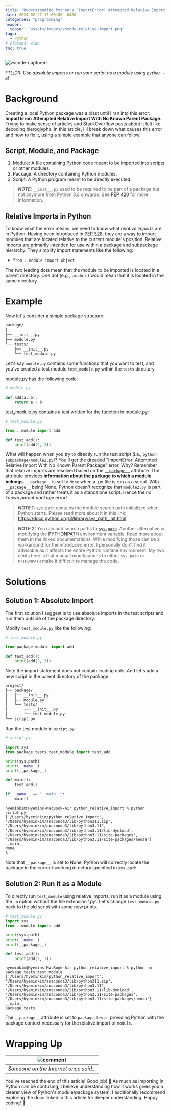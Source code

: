 ```yaml
---
title: "Understanding Python's 'ImportError: Attempted Relative Import With No Known Parent Package' Error"
date: 2024-02-27 15:00:00 -0400
categories: "programming"
header:
  teaser: "assets/images/vscode-relative-import.png"
tags:
  - Python
# classes: wide
toc: true
---
```



![vscode-captured](/assets/images/vscode-relative-import.png)

**TL;DR: *Use absolute imports or run your script as a module using `python -m`!**
<br>

# Background
Creating a local Python package was a blast until I ran into this error: **ImportError: Attempted Relative Import With No Known Parent Package**. Trying to make sense of articles and StackOverflow posts about it felt like decoding hieroglyphs. In this article, I'll break down what causes this error and how to fix it, using a simple example that anyone can follow.

## Script, Module, and Package
1. Module: A file containing Python code meant to be imported into scripts or other modules.
2. Package: A directory containing Python modules.
3. Script: A Python program meant to be directly executed.

> **_NOTE_:** `__init__.py` used to be required to be part of a package but not anymore from Python 3.3 onwards. See [PEP 420](https://peps.python.org/pep-0420/) for more information.

## Relative Imports in Python

To know what the error means, we need to know what *relative imports* are in Python. Having been introduced in [PEP 328](https://peps.python.org/pep-0328/), they are a way to import modules that are located relative to the current module's position. Relative imports are primarily intended for use within a package and subpackage hierarchy. They simplify import statements like the following:

- `from ..module import object`

The two leading dots mean that the module to be imported is located in a parent directory. One dot (e.g., `.module`) would mean that it is located in the same directory.

# Example
Now let's consider a simple package structure:

```md
package/
│
├── __init__.py
├── module.py
└── tests/
    ├── __init__.py
    └── test_module.py
```

Let's say `module.py` contains some functions that you want to test, and you've created a test module `test_module.py` within the `tests` directory.

module.py has the following code:
```python
# module.py

def add(a, b):
    return a + b
```

test_module.py contains a test written for the function in module.py:
```python
# test_module.py

from ..module import add

def test_add():
    print(add(2, 3))
```

What will happen when you try to directly run the test script (i.e., `python subpackage/module2.py`)? You'll get the dreaded "ImportError: Attempted Relative Import With No Known Parent Package" error. Why? Remember that relative imports are resolved based on the [`__package__`](https://peps.python.org/pep-0366/#proposed-change) attribute. The attribute provides **information about the package to which a module belongs.** `__package__` is set to `None` when a .py file is run as a script. With `__package__` being None, Python doesn't recognize that `module2.py` is part of a package and rather treats it as a standalone script. Hence the *no known parent package* error!

> **_NOTE 1:_** `sys.path` contains the module search path initialized when Python starts. Please read more about it in this link: https://docs.python.org/3/library/sys_path_init.html

> **_NOTE 2:_** You can add search paths to [`sys.path`](https://docs.python.org/3/library/sys.html#sys.path). Another alternative is modifying the [PYTHONPATH](https://docs.python.org/3/using/cmdline.html#envvar-PYTHONPATH) environment variable. Read more about them in the linked documentations. While modifying those can be a workaround for the introduced error, I personally don't find it advisable as it affects the entire Python runtime environment. My two cents here is that manual modifications to either `sys.path` or `PYTHONPATH` make it difficult to manage the code.


# Solutions

## Solution 1: Absolute Import

The first solution I suggest is to use absolute imports in the test scripts and run them outside of the package directory.

Modify `test_module.py` like the following:
```python
# test_module.py

from package.module import add

def test_add():
    print(add(2, 3))
```

Note the import statement does not contain leading dots. And let's add a new script in the parent directory of the package.

```md
project/
├── package/
│   ├── __init__.py
│   ├── module.py
│   └── tests/
│       ├── __init__.py
│       └── test_module.py
└── script.py
```

Run the test module in `script.py`:
```python
# script.py

import sys
from package.tests.test_module import test_add

print(sys.path)
print(__name__)
print(__package__)

def main():
    test_add()

if __name__ == "__main__":
    main()
```

```console
hyeminkim@Hyemins-MacBook-Air python_relative_import % python script.py
['/Users/hyeminkim/python_relative_import', '/Users/hyeminkim/anaconda3/lib/python311.zip', '/Users/hyeminkim/anaconda3/lib/python3.11', '/Users/hyeminkim/anaconda3/lib/python3.11/lib-dynload', '/Users/hyeminkim/anaconda3/lib/python3.11/site-packages', '/Users/hyeminkim/anaconda3/lib/python3.11/site-packages/aeosa']
__main__
None
5
```

Note that `__package__` is set to None. Python will correctly locate the package in the current working directory specified in `sys.path`.

## Solution 2: Run it as a Module

To directly run `test_module` using relative imports, run it as a module using the `-m` option without the file extension '.py'.
Let's change `test_module.py` back to the old script with some new prints.

```python
# test_module.py
import sys
from ..module import add

print(sys.path)
print(__name__)
print(__package__)

def test_add():
    print(add(2, 3))
```

```console
hyeminkim@Hyemins-MacBook-Air python_relative_import % python -m package.tests.test_module
['/Users/hyeminkim/python_relative_import', '/Users/hyeminkim/anaconda3/lib/python311.zip', '/Users/hyeminkim/anaconda3/lib/python3.11', '/Users/hyeminkim/anaconda3/lib/python3.11/lib-dynload', '/Users/hyeminkim/anaconda3/lib/python3.11/site-packages', '/Users/hyeminkim/anaconda3/lib/python3.11/site-packages/aeosa']
__main__
package.tests
```

The `__package__` attribute is set to `package.tests`, providing Python with the package context necessary for the relative import of `module`.


# Wrapping Up

| ![comment](/assets/images/relative-import-comment.png) |
|:--:|
| *Someone on the Internet once said...* |

You've reached the end of this article! Good job! :confetti_ball: As much as importing in Python can be confusing, I believe understanding how it works gives you a clearer view of Python's module/package system. I additionally recommend exploring the docs linked in this article for deeper understanding. Happy coding! :raised_hands: